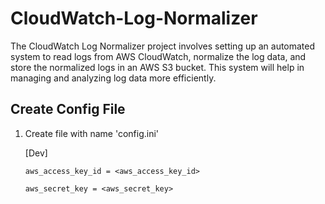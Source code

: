 # CloudWatch-Log-Normalizer
The CloudWatch Log Normalizer project involves setting up an automated system to read logs from AWS CloudWatch, normalize the log data, and store the normalized logs in an AWS S3 bucket. This system will help in managing and analyzing log data more efficiently.

## Create Config File
1. Create file with name 'config.ini'

    [Dev]
   
       aws_access_key_id = <aws_access_key_id>
   
       aws_secret_key = <aws_secret_key>
